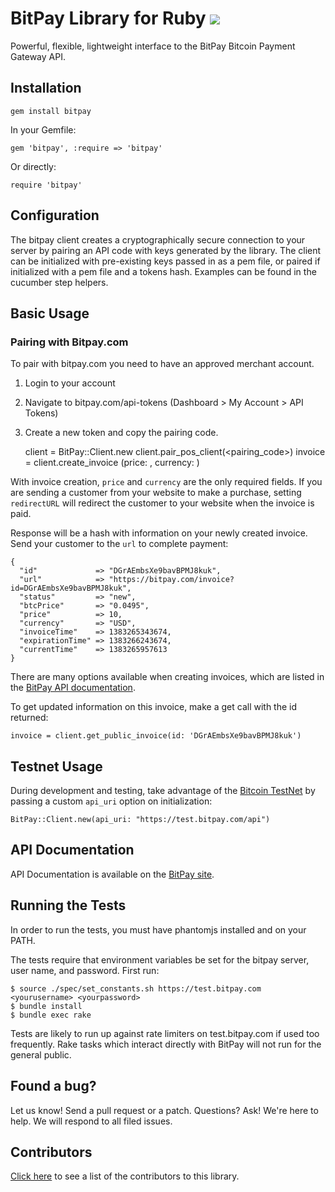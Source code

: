 # BitPay Library for Ruby [![](https://secure.travis-ci.org/bitpay/ruby-client.png)](http://travis-ci.org/bitpay/ruby-client)
Powerful, flexible, lightweight interface to the BitPay Bitcoin Payment Gateway API.

## Installation

    gem install bitpay
    
In your Gemfile:

    gem 'bitpay', :require => 'bitpay'

Or directly:

    require 'bitpay'

## Configuration

The bitpay client creates a cryptographically secure connection to your server by pairing an API code with keys generated by the library. The client can be initialized with pre-existing keys passed in as a pem file, or paired if initialized with a pem file and a tokens hash. Examples can be found in the cucumber step helpers.

## Basic Usage

### Pairing with Bitpay.com

To pair with bitpay.com you need to have an approved merchant account.  
1. Login to your account  
2. Navigate to bitpay.com/api-tokens (Dashboard > My Account > API Tokens)  
3. Create a new token and copy the pairing code.  

    client = BitPay::Client.new
    client.pair_pos_client(<pairing_code>)
    invoice = client.create_invoice (price: <price>, currency: <currency>)

With invoice creation, `price` and `currency` are the only required fields. If you are sending a customer from your website to make a purchase, setting `redirectURL` will redirect the customer to your website when the invoice is paid.

Response will be a hash with information on your newly created invoice. Send your customer to the `url` to complete payment:

    {
      "id"             => "DGrAEmbsXe9bavBPMJ8kuk", 
      "url"            => "https://bitpay.com/invoice?id=DGrAEmbsXe9bavBPMJ8kuk",
      "status"         => "new",
      "btcPrice"       => "0.0495",
      "price"          => 10,
      "currency"       => "USD",
      "invoiceTime"    => 1383265343674,
      "expirationTime" => 1383266243674,
      "currentTime"    => 1383265957613
    }

There are many options available when creating invoices, which are listed in the [BitPay API documentation](https://bitpay.com/bitcoin-payment-gateway-api).

To get updated information on this invoice, make a get call with the id returned:

    invoice = client.get_public_invoice(id: 'DGrAEmbsXe9bavBPMJ8kuk')

## Testnet Usage

During development and testing, take advantage of the [Bitcoin TestNet](https://en.bitcoin.it/wiki/Testnet) by passing a custom `api_uri` option on initialization:

    BitPay::Client.new(api_uri: "https://test.bitpay.com/api")

## API Documentation

API Documentation is available on the [BitPay site](https://bitpay.com/api).

## Running the Tests

In order to run the tests, you must have phantomjs installed and on your PATH.

The tests require that environment variables be set for the bitpay server, user name, and password. First run:
    
    $ source ./spec/set_constants.sh https://test.bitpay.com <yourusername> <yourpassword>
    $ bundle install
    $ bundle exec rake

Tests are likely to run up against rate limiters on test.bitpay.com if used too frequently. Rake tasks which interact directly with BitPay will not run for the general public.

## Found a bug?
Let us know! Send a pull request or a patch. Questions? Ask! We're here to help. We will respond to all filed issues.

## Contributors
[Click here](https://github.com/bitpay/ruby-client/graphs/contributors) to see a list of the contributors to this library.
